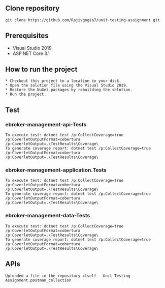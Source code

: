 ## Clone repository
```
git clone https://github.com/Rajivgogia7/unit-testing-assignment.git

```
## Prerequisites

* Visual Studio 2019
* ASP.NET Core 3.1

## How to run the project
```
* Checkout this project to a location in your disk.
* Open the solution file using the Visual Studio 2019.
* Restore the NuGet packages by rebuilding the solution.
* Run the project.
```
## Test

### ebroker-management-api-Tests
```
To execute test: dotnet test /p:CollectCoverage=true /p:CoverletOutputFormat=cobertura /p:CoverletOutput=.\TestResults\Coverage\
To generate coverage report: dotnet test /p:CollectCoverage=true /p:CoverletOutputFormat=cobertura /p:CoverletOutput=.\TestResults\Coverage\
```

### ebroker-management-application.Tests
```
To execute test: dotnet test /p:CollectCoverage=true /p:CoverletOutputFormat=cobertura /p:CoverletOutput=.\TestResults\Coverage\
To generate coverage report: dotnet test /p:CollectCoverage=true /p:CoverletOutputFormat=cobertura /p:CoverletOutput=.\TestResults\Coverage\
```

### ebroker-management-data-Tests
```
To execute test: dotnet test /p:CollectCoverage=true /p:CoverletOutputFormat=cobertura /p:CoverletOutput=.\TestResults\Coverage\
To generate coverage report: dotnet test /p:CollectCoverage=true /p:CoverletOutputFormat=cobertura /p:CoverletOutput=.\TestResults\Coverage\
```

## APIs
```
Uploaded a file in the repository itself - Unit Testing Assignment.postman_collection
```
